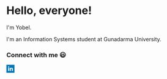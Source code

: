 # Hello, everyone!

I'm Yobel.<br>

I'm an Information Systems student at Gunadarma University.<br>

### Connect with me :smiley:
<a href="https://www.linkedin.com/in/yobelsaron/">
  <img align="left" alt="Yobel Saron Linkedin" width="21px" src="https://raw.githubusercontent.com/edent/SuperTinyIcons/099dc12b59179d07d534069bc8551718f786d91a/images/svg/linkedin.svg" />
</a>
<br/>
